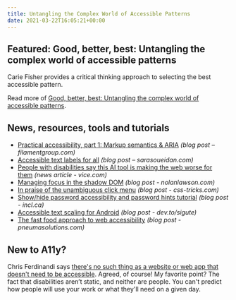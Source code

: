 ```yaml
---
title: Untangling the Complex World of Accessible Patterns
date: 2021-03-22T16:05:21+00:00
---
```


## Featured: Good, better, best: Untangling the complex world of accessible patterns

Carie Fisher provides a critical thinking approach to selecting the best accessible pattern.

Read more of [Good, better, best: Untangling the complex world of accessible patterns](https://www.smashingmagazine.com/2021/03/good-better-best-untangling-complex-world-accessible-patterns/).

## News, resources, tools and tutorials

- [Practical accessibility, part 1: Markup semantics & ARIA](https://www.filamentgroup.com/lab/practical-accessibility-1-semantics/) *(blog post – filamentgroup.com)*
- [Accessible text labels for all](https://www.sarasoueidan.com/blog/accessible-text-labels/) *(blog post – sarasoueidan.com)*
- [People with disabilities say this AI tool is making the web worse for them](https://www.vice.com/en/article/m7az74/people-with-disabilities-say-this-ai-tool-is-making-the-web-worse-for-them) *(news article - vice.com)*
- [Managing focus in the shadow DOM](https://nolanlawson.com/2021/02/13/managing-focus-in-the-shadow-dom/) *(blog post - nolanlawson.com)*
- [In praise of the unambiguous click menu](https://css-tricks.com/in-praise-of-the-unambiguous-click-menu/) *(blog post - css-tricks.com)*
- [Show/hide password accessibility and password hints tutorial](https://incl.ca/show-hide-password-accessibility-and-password-hints-tutorial/) *(blog post - incl.ca)*
- [Accessible text scaling for Android](https://dev.to/sigute/accessible-text-scaling-for-android-1ham) *(blog post - dev.to/sigute)*
- [The fast food approach to web accessibility](https://pneumasolutions.com/the-fast-food-approach-to-web-accessibility/) *(blog post - pneumasolutions.com)*

## New to A11y?

Chris Ferdinandi says [there's no such thing as a website or web app that doesn't need to be accessible](https://gomakethings.com/theres-no-such-thing-as-a-website-or-web-app-that-doesnt-need-to-be-accessible/). Agreed, of course! My favorite point? The fact that disabilities aren’t static, and neither are people. You can't predict how people will use your work or what they'll need on a given day.
